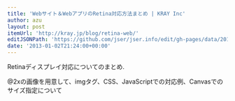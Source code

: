 ```yaml
---
title: 'Webサイト＆WebアプリのRetina対応方法まとめ | KRAY Inc'
author: azu
layout: post
itemUrl: 'http://kray.jp/blog/retina-web/'
editJSONPath: 'https://github.com/jser/jser.info/edit/gh-pages/data/2013/01/index.json'
date: '2013-01-02T21:24:00+00:00'
---
```

Retinaディスプレイ対応についてのまとめ.

@2xの画像を用意して、imgタグ、CSS、JavaScriptでの対応例、Canvasでのサイズ指定について
